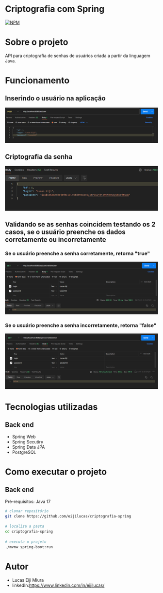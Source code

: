# Criptografia com Spring
[![NPM](https://img.shields.io/npm/l/react)](https://github.com/eijilucas/criptografia-spring/blob/main/LICENSE)

# Sobre o projeto
API para criptografia de senhas de usuários criada a partir da linguagem Java.

# Funcionamento
## Inserindo o usuário na aplicação
![Tela Funcionamento](https://github.com/eijilucas/assets/blob/main/Captura%20de%20tela%202024-01-31%20190349.png)

## Criptografia da senha
![Tela Funcionamento](https://github.com/eijilucas/assets/blob/main/Captura%20de%20tela%202024-01-31%20190431.png)

## Validando se as senhas coincidem testando os 2 casos, se o usuário preenche os dados corretamente ou incorretamente

### Se o usuário preenche a senha corretamente, retorna "true"
![Tela Funcionamento](https://github.com/eijilucas/assets/blob/main/Captura%20de%20tela%202024-01-31%20190615.png)

### Se o usuário preenche a senha incorretamente, retorna "false"
![Tela Funcionamento](https://github.com/eijilucas/assets/blob/main/Captura%20de%20tela%202024-01-31%20190632.png)

# Tecnologias utilizadas

## Back end
- Spring Web
- Spring Secutiry
- Spring Data JPA
- PostgreSQL

# Como executar o projeto

## Back end
Pré-requisitos: Java 17

```bash
# clonar repositório
git clone https://github.com/eijilucas/criptografia-spring

# localiza a pasta
cd criptografia-spring

# executa o projeto
./mvnw spring-boot:run
```

# Autor
- Lucas Eiji Miura
- linkedIn:https://www.linkedin.com/in/eijilucas/
